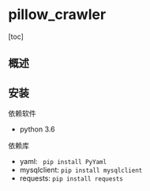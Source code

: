 # pillow_crawler

[toc]

## 概述


## 安装

依赖软件
* python 3.6

依赖库
* yaml: ``` pip install PyYaml```
* mysqlclient: ```pip install mysqlclient```
* requests: ```pip install requests```